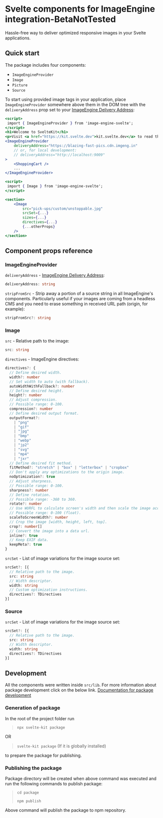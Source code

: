 # Svelte components for ImageEngine integration-BetaNotTested

Hassle-free way to deliver optimized responsive images in your Svelte applications.

## Quick start

The package includes four components:

* `ImageEngineProvider`
* `Image`
* `Picture`
* `Source`

To start using provided image tags in your application, place `ImageEngineProvider` somewhere above them in the DOM tree with the `deliveryAddress` prop set to your [ImageEngine Delivery Address](https://support.imageengine.io/hc/en-us/articles/360059238371-Quick-Start):

```jsx
<script>
 import { ImageEngineProvider } from 'image-engine-svelte';
</script>
<h1>Welcome to SvelteKit</h1>
<p>Visit <a href="https://kit.svelte.dev">kit.svelte.dev</a> to read the documentation</p>
<ImageEngineProvider
    deliveryAddress="https://blazing-fast-pics.cdn.imgeng.in"
    // or, for local development:
    // deliveryAddress="http://localhost:9009"
>
    <ShoppingCart />
    ...
</ImageEngineProvider>
```

```jsx
<script>
 import { Image } from 'image-engine-svelte';
</script>

<section>
    <Image
        src="pick-ups/custom/unstoppable.jpg"
        srcSet={...}
        sizes={...}
        directives={...}
        {...otherProps}
    />
</section>
```

<!-- [Demo app on CodeSandbox](https://codesandbox.io/s/3lz2y?file=/src/App.tsx) -->

## Component props reference

### ImageEngineProvider

`deliveryAddress` - [ImageEngine Delivery Address](https://support.imageengine.io/hc/en-us/articles/360059238371-Quick-Start):

```ts
deliveryAddress: string
```

`stripFromSrc` - Strip away a portion of a source string in all ImageEngine's components. Particularly useful if your images are coming from a headless CMS and you need to erase something in received URL path (origin, for example):

```ts
stripFromSrc?: string
```

### Image

`src` - Relative path to the image:

```ts
src: string
```

`directives` - ImageEngine directives:

```ts
directives?: {
  // Define desired width.
  width?: number
  // Set width to auto (with fallback).
  autoWidthWithFallback?: number
  // Define desired height.
  height?: number
  // Adjust compression.
  // Possible range: 0-100.
  compression?: number
  // Define desired output format.
  outputFormat?:
    | "png"
    | "gif"
    | "jpg"
    | "bmp"
    | "webp"
    | "jp2"
    | "svg"
    | "mp4"
    | "jxr"
  // Define desired fit method.
  fitMethod?: "stretch" | "box" | "letterbox" | "cropbox"
  // Don't apply any optimizations to the origin image.
  noOptimization?: true
  // Adjust sharpness.
  // Possible range: 0-100.
  sharpness?: number
  // Define rotation.
  // Possible range: -360 to 360.
  rotate?: number
  // Use WURFL to calculate screen's width and then scale the image accordingly.
  // Possible range: 0-100 (float).
  scaleToScreenWidth?: number
  // Crop the image [width, height, left, top].
  crop?: number[]
  // Convert the image into a data url.
  inline?: true
  // Keep EXIF data.
  keepMeta?: true
}
```

`srcSet` - List of image variations for the image source set:

```ts
srcSet?: [{
  // Relative path to the image.
  src: string
  // Width descriptor.
  width: string
  // Custom optimization instructions.
  directives?: TDirectives
}]
```

### Source

`srcSet` - List of image variations for the image source set:

```ts
srcSet?: [{
  // Relative path to the image.
  src: string
  // Width descriptor.
  width: string
  directives?: TDirectives
}]
```

## Development

All the components were written inside ` src/lib `.
For more information about package development click on the below link.
[Documentation for package development](https://kit.svelte.dev/docs/packaging)

### Generation of package

In the root of the project folder run

>` npx svelte-kit package `

OR

> ` svelte-kit package ` (If it is globally installed)

to prepare the package for publishing.

### Publishing the package

Package directory will be created when above command was executed and run the following commands to publish package:

> ` cd package `
>
> ` npm publish `

Above command will publish the package to npm repository.
